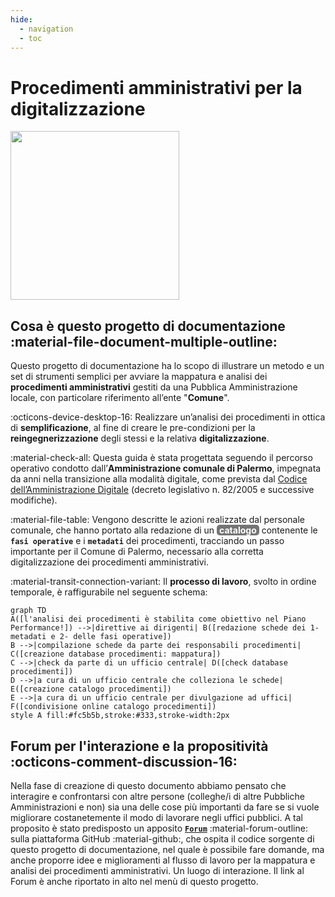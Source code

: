 ```yaml
---
hide:
  - navigation
  - toc
---
```


# Procedimenti amministrativi per la digitalizzazione
<img src="https://github.com/UO-TransizioneDigitaleComunePalermo/mappatura-procedimenti-amministrativi/blob/main/docs/img/procedimenti-logo1.png?raw=true" width="270">


## Cosa è questo progetto di documentazione :material-file-document-multiple-outline:
Questo progetto di documentazione ha lo scopo di illustrare un metodo e un set di strumenti semplici per avviare la mappatura e analisi dei **procedimenti amministrativi** gestiti da una Pubblica Amministrazione locale, con particolare riferimento all’ente "**Comune**".

:octicons-device-desktop-16: Realizzare un’analisi dei procedimenti in ottica di **semplificazione**, al fine di creare le pre-condizioni per la **reingegnerizzazione** degli stessi e la relativa **digitalizzazione**.

:material-check-all: Questa guida è stata progettata seguendo il percorso operativo condotto dall’**Amministrazione comunale di Palermo**, impegnata da anni nella transizione alla modalità digitale, come prevista dal [Codice dell’Amministrazione Digitale](https://docs.italia.it/italia/piano-triennale-ict/codice-amministrazione-digitale-docs/it/v2021-07-30/index.html) (decreto legislativo n. 82/2005 e successive modifiche). 

:material-file-table: Vengono descritte le azioni realizzate dal personale comunale, che hanno portato alla redazione di un <span style="background-color: #757474; color: #ffffff; padding: 0px 4px; border-radius: 5px;"><b>catalogo</b></span> contenente le **`fasi operative`** e i **`metadati`** dei procedimenti, tracciando un passo importante per il Comune di Palermo, necessario alla corretta digitalizzazione dei procedimenti amministrativi.

:material-transit-connection-variant: Il **processo di lavoro**, svolto in ordine temporale, è raffigurabile nel seguente schema:
``` mermaid
graph TD
A([l'analisi dei procedimenti è stabilita come obiettivo nel Piano Performance!]) -->|direttive ai dirigenti| B([redazione schede dei 1- metadati e 2- delle fasi operative])
B -->|compilazione schede da parte dei responsabili procedimenti| C([creazione database procedimenti: mappatura]) 
C -->|check da parte di un ufficio centrale| D([check database procedimenti]) 
D -->|a cura di un ufficio centrale che colleziona le schede| E([creazione catalogo procedimenti]) 
E -->|a cura di un ufficio centrale per divulgazione ad uffici| F([condivisione online catalogo procedimenti])
style A fill:#fc5b5b,stroke:#333,stroke-width:2px  
```
<!-- era fill:#f9f -->

## Forum per l'interazione e la propositività :octicons-comment-discussion-16:
Nella fase di creazione di questo documento abbiamo pensato che interagire e confrontarsi con altre persone (colleghe/i di altre Pubbliche Amministrazioni e non) sia una delle cose più importanti da fare se si vuole migliorare costanetemente il modo di lavorare negli uffici pubblici. A tal proposito è stato predisposto un apposito [**`Forum`**](https://github.com/UO-TransizioneDigitaleComunePalermo/mappatura-procedimenti-amministrativi/discussions) :material-forum-outline: sulla piattaforma GitHub :material-github:, che ospita il codice sorgente di questo progetto di documentazione, nel quale è possibile fare domande, ma anche proporre idee e miglioramenti al flusso di lavoro per la mappatura e analisi dei procedimenti amministrativi. Un luogo di interazione. Il link al Forum è anche riportato in alto nel menù di questo progetto.

<!--
[Vai al forum :material-forum:](https://github.com/UO-TransizioneDigitaleComunePalermo/mappatura-procedimenti-amministrativi/discussions){ .md-button .md-button--primary }
-->

<!--
[Leggi partendo dal "focus giuridico" :fontawesome-brands-readme:](contenuti/focus-giuridico){ .md-button .md-button--primary }
-->
